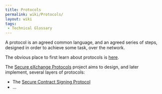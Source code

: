 ```yaml
---
title: Protocols
permalink: wiki/Protocols/
layout: wiki
tags:
 - Technical Glossary
---
```


A protocol is an agreed common language, and an agreed series of steps,
designed in order to achieve some task, over the network.

The obvious place to first learn about protocols is
[here](http://en.wikipedia.org/wiki/CommunicationsProtocol).

The [Secure eXchange Protocols](/SXP/wiki/SecureEXchangeProtocols "wikilink") project aims to
design, and later implement, several layers of protocols:

-   The [Secure Contract Signing
    Protocol](/SXP/wiki/SecureContractSigningProtocol "wikilink")
-   ...

